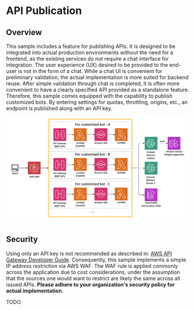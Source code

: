 # API Publication

## Overview

This sample includes a feature for publishing APIs. It is designed to be integrated into actual production environments without the need for a frontend, as the existing services do not require a chat interface for integration. The user experience (UX) desired to be provided to the end-user is not in the form of a chat. While a chat UI is convenient for preliminary validation, the actual implementation is more suited for backend reuse. After simple validation through chat is completed, it is often more convenient to have a clearly specified API provided as a standalone feature. Therefore, this sample comes equipped with the capability to publish customized bots. By entering settings for quotas, throttling, origins, etc., an endpoint is published along with an API key.

![](./imgs/published_arch.png)

## Security

Using only an API key is not recommended as described in: [AWS API Gateway Developer Guide](https://docs.aws.amazon.com/apigateway/latest/developerguide/api-gateway-api-usage-plans.html). Consequently, this sample implements a simple IP address restriction via AWS WAF. The WAF rule is applied commonly across the application due to cost considerations, under the assumption that the sources one would want to restrict are likely the same across all issued APIs. **Please adhere to your organization's security policy for actual implementation.**

TODO

